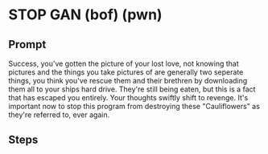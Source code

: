 # STOP GAN (bof) (pwn)

## Prompt

Success, you've gotten the picture of your lost love, not knowing that pictures and the things you take pictures of are generally two seperate things, you think you've rescue them and their brethren by downloading them all to your ships hard drive. They're still being eaten, but this is a fact that has escaped you entirely. Your thoughts swiftly shift to revenge. It's important now to stop this program from destroying these "Cauliflowers" as they're referred to, ever again.

## Steps


